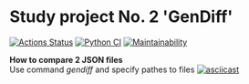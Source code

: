 # Study project No. 2 'GenDiff'

[![Actions Status](https://github.com/KarinaAbd/python-project-50/workflows/hexlet-check/badge.svg)](https://github.com/KarinaAbd/python-project-50/actions/workflows/hexlet-check.yml)
[![Python CI](https://github.com/KarinaAbd/python-project-50/actions/workflows/pyci.yml/badge.svg)](https://github.com/KarinaAbd/python-project-50/actions/workflows/pyci.yml)
[![Maintainability](https://api.codeclimate.com/v1/badges/b57b3156f410b50dcbe3/maintainability)](https://codeclimate.com/github/KarinaAbd/python-project-50/maintainability)

**How to compare 2 JSON files**  
Use command *gendiff* and specify pathes to files
[![asciicast](https://asciinema.org/a/9PaohO3tRGMhaUPewBV9MBT4y.svg)](https://asciinema.org/a/9PaohO3tRGMhaUPewBV9MBT4y)
